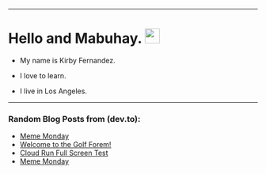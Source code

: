 
<img src="https://komarev.com/ghpvc/?username=kirbygit&style=flat-square&color=blue" alt=""/>

---
<h1>
  Hello and Mabuhay.
  <img src="https://media.giphy.com/media/hvRJCLFzcasrR4ia7z/giphy.gif" width="30px"/>
</h1>

- My name is Kirby Fernandez.

- I love to learn.

- I live in Los Angeles.

---

### Random Blog Posts from (dev.to):
<!-- BLOG-POST-LIST:START -->
- [Meme Monday](https://dev.to/ben/meme-monday-3n52)
- [Welcome to the Golf Forem!](https://dev.to/ben/welcome-to-the-golf-forem-1ac4)
- [Cloud Run Full Screen Test](https://dev.to/ben/cloud-run-full-screen-test-2ee0)
- [Meme Monday](https://dev.to/ben/meme-monday-4pcg)
<!-- BLOG-POST-LIST:END -->
